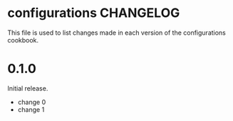 # configurations CHANGELOG

This file is used to list changes made in each version of the configurations cookbook.

# 0.1.0

Initial release.

- change 0
- change 1

